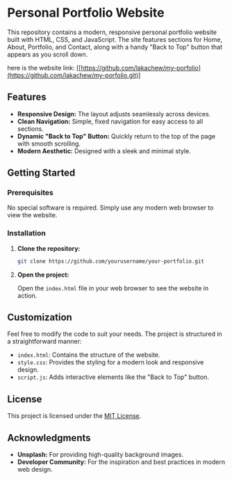 # Personal Portfolio Website

This repository contains a modern, responsive personal portfolio website built with HTML, CSS, and JavaScript. The site features sections for Home, About, Portfolio, and Contact, along with a handy "Back to Top" button that appears as you scroll down.

here is the website link: [[https://github.com/lakachew/my-porfolio](https://github.com/lakachew/my-porfolio.git)]

## Features

- **Responsive Design:** The layout adjusts seamlessly across devices.
- **Clean Navigation:** Simple, fixed navigation for easy access to all sections.
- **Dynamic "Back to Top" Button:** Quickly return to the top of the page with smooth scrolling.
- **Modern Aesthetic:** Designed with a sleek and minimal style.

## Getting Started

### Prerequisites

No special software is required. Simply use any modern web browser to view the website.

### Installation

1. **Clone the repository:**

   ```bash
   git clone https://github.com/yourusername/your-portfolio.git
   ```

2. **Open the project:**

   Open the `index.html` file in your web browser to see the website in action.

## Customization

Feel free to modify the code to suit your needs. The project is structured in a straightforward manner:
- `index.html`: Contains the structure of the website.
- `style.css`: Provides the styling for a modern look and responsive design.
- `script.js`: Adds interactive elements like the "Back to Top" button.

## License

This project is licensed under the [MIT License](LICENSE).

## Acknowledgments

- **Unsplash:** For providing high-quality background images.
- **Developer Community:** For the inspiration and best practices in modern web design.

